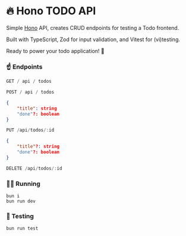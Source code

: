 # 🔥 Hono TODO API

Simple [Hono](https://hono.dev/) API, creates CRUD endpoints for testing a Todo frontend.

Built with TypeScript, Zod for input validation, and Vitest for (vi)testing.

Ready to power your todo application! 🚀

### ☝️ Endpoints

```js
GET / api / todos
```

```js
POST / api / todos
```

```json
{
    "title": string
    "done"?: boolean
}
```

```js
PUT /api/todos/:id
```

```json
{
    "title"?: string
    "done"?: boolean
}
```

```js
DELETE /api/todos/:id
```

### 🏃‍♂️ Running

```shell
bun i
bun run dev
```

### 🧪 Testing

```shell
bun run test
```
